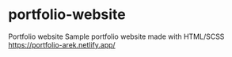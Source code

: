 # portfolio-website
Portfolio website
Sample portfolio website made with HTML/SCSS 
https://portfolio-arek.netlify.app/
